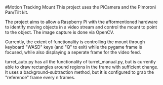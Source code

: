 #Motion Tracking Mount
This project uses the PiCamera and the Pimoroni Pan/Tilt kit.

The project aims to allow a Raspberry Pi with the afformentioned 
hardware to identify moving objects in a video stream and control the 
mount to point to the object. The image capture is done via OpenCV.

Currently, the extent of functionality is controlling the mount through
keyboard "WASD" keys (and "Q" to exit) while the pygame frame is focused,
while also displaying a seperate frame for the video feed.

turret_auto.py has all the functionality of turret_manual.py, but is currently
able to draw rectangles around regions in the frame with sufficient change.
It uses a background-subtraction method, but it is configured to grab the
"reference" frame every n frames.
